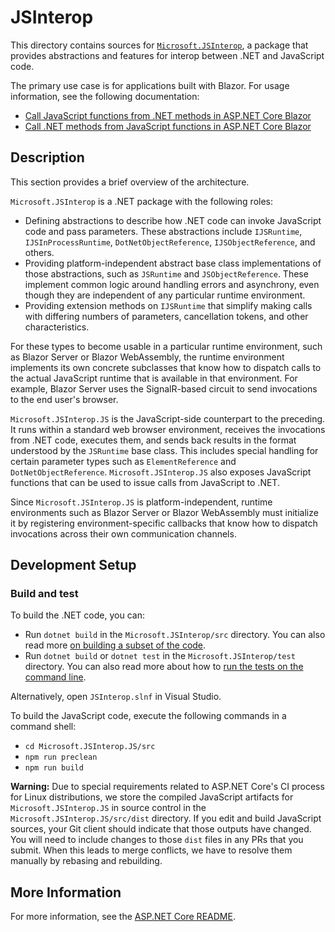 # JSInterop

This directory contains sources for [`Microsoft.JSInterop`](https://www.nuget.org/packages/Microsoft.JSInterop), a package that provides abstractions and features for interop between .NET and JavaScript code.

The primary use case is for applications built with Blazor. For usage information, see the following documentation:

 * [Call JavaScript functions from .NET methods in ASP.NET Core Blazor](https://docs.microsoft.com/aspnet/core/blazor/call-javascript-from-dotnet)
 * [Call .NET methods from JavaScript functions in ASP.NET Core Blazor](https://docs.microsoft.com/aspnet/core/blazor/call-dotnet-from-javascript)

## Description

This section provides a brief overview of the architecture.

`Microsoft.JSInterop` is a .NET package with the following roles:

 * Defining abstractions to describe how .NET code can invoke JavaScript code and pass parameters. These abstractions include `IJSRuntime`, `IJSInProcessRuntime`, `DotNetObjectReference`, `IJSObjectReference`, and others.
 * Providing platform-independent abstract base class implementations of those abstractions, such as `JSRuntime` and `JSObjectReference`. These implement common logic around handling errors and asynchrony, even though they are independent of any particular runtime environment.
 * Providing extension methods on `IJSRuntime` that simplify making calls with differing numbers of parameters, cancellation tokens, and other characteristics.

For these types to become usable in a particular runtime environment, such as Blazor Server or Blazor WebAssembly, the runtime environment implements its own concrete subclasses that know how to dispatch calls to the actual JavaScript runtime that is available in that environment. For example, Blazor Server uses the SignalR-based circuit to send invocations to the end user's browser.

`Microsoft.JSInterop.JS` is the JavaScript-side counterpart to the preceding. It runs within a standard web browser environment, receives the invocations from .NET code, executes them, and sends back results in the format understood by the `JSRuntime` base class. This includes special handling for certain parameter types such as `ElementReference` and `DotNetObjectReference`. `Microsoft.JSInterop.JS` also exposes JavaScript functions that can be used to issue calls from JavaScript to .NET.

Since `Microsoft.JSInterop.JS` is platform-independent, runtime environments such as Blazor Server or Blazor WebAssembly must initialize it by registering environment-specific callbacks that know how to dispatch invocations across their own communication channels.

## Development Setup

### Build and test

To build the .NET code, you can:

 * Run `dotnet build` in the `Microsoft.JSInterop/src` directory. You can also read more [on building a subset of the code](../../docs/BuildFromSource.md#building-a-subset-of-the-code).
 * Run `dotnet build` or `dotnet test` in the `Microsoft.JSInterop/test` directory. You can also read more about how to [run the tests on the command line](../../docs/BuildFromSource.md#running-tests-on-command-line).

Alternatively, open `JSInterop.slnf` in Visual Studio.

To build the JavaScript code, execute the following commands in a command shell:

 * `cd Microsoft.JSInterop.JS/src`
 * `npm run preclean`
 * `npm run build`

**Warning:** Due to special requirements related to ASP.NET Core's CI process for Linux distributions, we store the compiled JavaScript artifacts for `Microsoft.JSInterop.JS` in source control in the `Microsoft.JSInterop.JS/src/dist` directory. If you edit and build JavaScript sources, your Git client should indicate that those outputs have changed. You will need to include changes to those `dist` files in any PRs that you submit. When this leads to merge conflicts, we have to resolve them manually by rebasing and rebuilding.

## More Information

For more information, see the [ASP.NET Core README](../../README.md).
